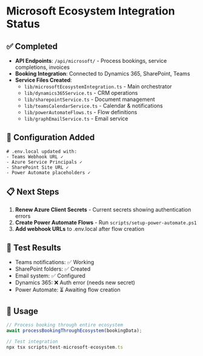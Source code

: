 # Microsoft Ecosystem Integration Status

## ✅ Completed
- **API Endpoints**: `/api/microsoft/` - Process bookings, service completions, invoices
- **Booking Integration**: Connected to Dynamics 365, SharePoint, Teams
- **Service Files Created**:
  - `lib/microsoftEcosystemIntegration.ts` - Main orchestrator
  - `lib/dynamics365Service.ts` - CRM operations
  - `lib/sharepointService.ts` - Document management
  - `lib/teamsCalendarService.ts` - Calendar & notifications
  - `lib/powerAutomateFlows.ts` - Flow definitions
  - `lib/graphEmailService.ts` - Email service

## 🔧 Configuration Added
```env
# .env.local updated with:
- Teams Webhook URL ✓
- Azure Service Principals ✓
- SharePoint Site URL ✓
- Power Automate placeholders ✓
```

## 📋 Next Steps
1. **Renew Azure Client Secrets** - Current secrets showing authentication errors
2. **Create Power Automate Flows** - Run `scripts/setup-power-automate.ps1`
3. **Add webhook URLs** to .env.local after flow creation

## 🧪 Test Results
- Teams notifications: ✅ Working
- SharePoint folders: ✅ Created
- Email system: ✅ Configured
- Dynamics 365: ❌ Auth error (needs new secret)
- Power Automate: ⏳ Awaiting flow creation

## 🚀 Usage
```javascript
// Process booking through entire ecosystem
await processBookingThroughEcosystem(bookingData);

// Test integration
npx tsx scripts/test-microsoft-ecosystem.ts
```